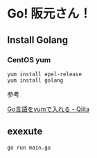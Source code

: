 # Go! 阪元さん！

## Install Golang

### CentOS yum

```
yum install epel-release
yum install golang
```

参考

[Go言語をyumで入れる - Qiita](https://qiita.com/okatai/items/4beaf74d284f5bdfae4b)

## exexute

```
go run main.go
```
